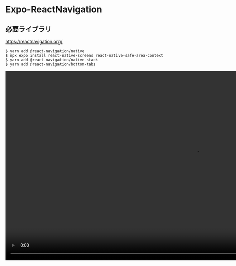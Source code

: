 # Expo-ReactNavigation

## 必要ライブラリ

https://reactnavigation.org/

```
$ yarn add @react-navigation/native
$ npx expo install react-native-screens react-native-safe-area-context
$ yarn add @react-navigation/native-stack
$ yarn add @react-navigation/bottom-tabs
```

<video controls height="600" src="https://user-images.githubusercontent.com/66903388/225085227-67d3d74e-06af-4080-be29-1aed70fd8f53.mov"></video>